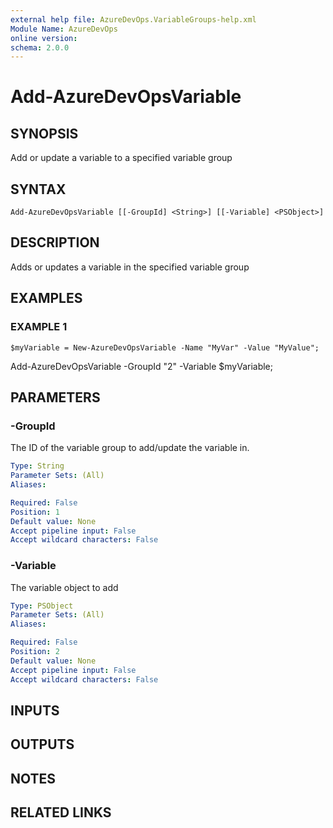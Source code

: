 ```yaml
---
external help file: AzureDevOps.VariableGroups-help.xml
Module Name: AzureDevOps
online version:
schema: 2.0.0
---
```


# Add-AzureDevOpsVariable

## SYNOPSIS
Add or update a variable to a specified variable group

## SYNTAX

```
Add-AzureDevOpsVariable [[-GroupId] <String>] [[-Variable] <PSObject>]
```

## DESCRIPTION
Adds or updates a variable in the specified variable group

## EXAMPLES

### EXAMPLE 1
```
$myVariable = New-AzureDevOpsVariable -Name "MyVar" -Value "MyValue";
```

Add-AzureDevOpsVariable -GroupId "2" -Variable $myVariable;

## PARAMETERS

### -GroupId
The ID of the variable group to add/update the variable in.

```yaml
Type: String
Parameter Sets: (All)
Aliases:

Required: False
Position: 1
Default value: None
Accept pipeline input: False
Accept wildcard characters: False
```

### -Variable
The variable object to add

```yaml
Type: PSObject
Parameter Sets: (All)
Aliases:

Required: False
Position: 2
Default value: None
Accept pipeline input: False
Accept wildcard characters: False
```

## INPUTS

## OUTPUTS

## NOTES

## RELATED LINKS
